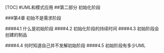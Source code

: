 [TOC]
#UML和模式应用
##第二部分  初始化阶段

###第4章 初始不是需求阶段

####4.1 什么是初始阶段
####4.2 初始化阶段的持续时间
####4.3 初始阶段会创建的制品

####4.4 何时知道自己并不发解初始阶段
####4.5 初始阶段有多少UML